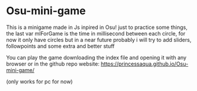 # Osu-mini-game
This is a minigame made in Js inpired in Osu! just to practice some things, the last var mlForGame is the time in millisecond between each circle, for now it only have circles but in a near future probably i will try to add sliders, followpoints and some extra and better stuff

You can play the game downloading the index file and opening it with any browser
or in the github repo website: https://princessaqua.github.io/Osu-mini-game/

(only works for pc for now)
